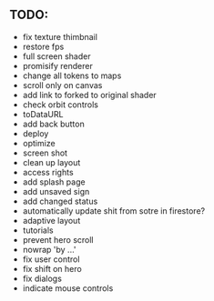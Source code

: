 ## TODO:

- fix texture thimbnail
- restore fps
- full screen shader
- promisify renderer
- change all tokens to maps
- scroll only on canvas
- add link to forked to original shader
- check orbit controls
- toDataURL
- add back button
- deploy
- optimize
- screen shot
- clean up layout
- access rights
- add splash page
- add unsaved sign
- add changed status
- automatically update shit from sotre in firestore?
- adaptive layout
- tutorials
- prevent hero scroll
- nowrap 'by ...'
- fix user control
- fix shift on hero
- fix dialogs
- indicate mouse controls
